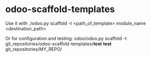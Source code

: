 # odoo-scaffold-templates

Use it with 
./odoo.py scaffold -t <path_of_template> module_name <destination_path>


Or for configuration and testing:
odoo/odoo.py scaffold -t git_repositories/odoo-scaffold-templates/__test__ __test__ git_repositories/MY_REPO/

